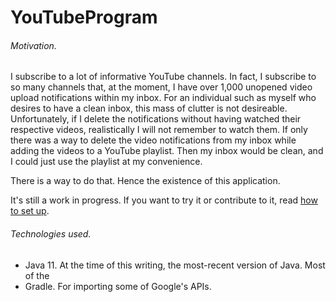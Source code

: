 # YouTubeProgram

###### Motivation. 
I subscribe to a lot of informative YouTube channels. In fact, I subscribe to so many channels that, at the moment, I have over 1,000 unopened video upload notifications within my inbox. For an individual such as myself who desires to have a clean inbox, this mass of clutter is not desireable. Unfortunately, if I delete the notifications without having watched their respective videos, realistically I will not remember to watch them. If only there was a way to delete the video notifications from my inbox while adding the videos to a YouTube playlist. Then my inbox would be clean, and I could just use the playlist at my convenience.

There is a way to do that. Hence the existence of this application. 

It's still a work in progress. If you want to try it or contribute to it, read [how to set up](https://github.com/jmcart9/YouTubeProgram/blob/master/set_up.md).

###### Technologies used.

+ Java 11. At the time of this writing, the most-recent version of Java. Most of the 
+ Gradle. For importing some of Google's APIs.
